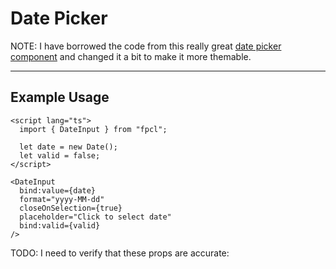 <script lang="ts">
  import { Calendar, DateInput } from "/src/lib";

  let date = new Date();
  let valid = false;
</script>


# Date Picker

NOTE: I have borrowed the code from this really great <a href="https://github.com/probablykasper/date-picker-svelte." class="underline primary">date picker component</a> and changed it a bit to make it more themable.

---

## Example Usage

<DateInput
  bind:value={date}
  format="yyyy-MM-dd"
  closeOnSelection={true}
  placeholder="Click to select date"
  bind:valid={valid}
/>


```svelte
<script lang="ts">
  import { DateInput } from "fpcl";

  let date = new Date();
  let valid = false;
</script>

<DateInput
  bind:value={date}
  format="yyyy-MM-dd"
  closeOnSelection={true}
  placeholder="Click to select date"
  bind:valid={valid}
/>
```

TODO: I need to verify that these props are accurate:
<Calendar
  bind:value={date}
  format="yyyy-MM-dd"
  closeOnSelection={true}
  placeholder="Click to select date"
  bind:valid={valid}
/>


<style>
  .date-time-field {

    & input {
      padding: 10px;
    }
  }
</style>
